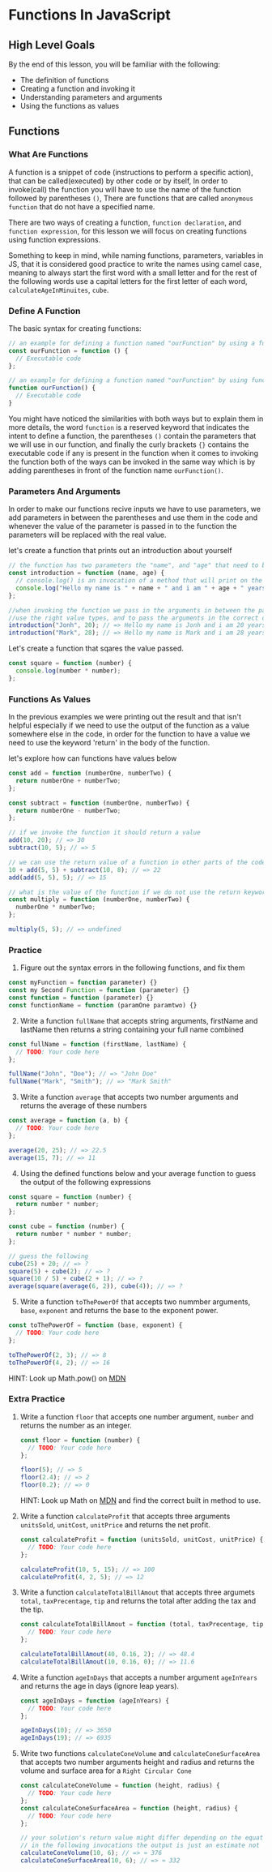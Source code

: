 # Functions In JavaScript

## High Level Goals

By the end of this lesson, you will be familiar with the following:

- The definition of functions
- Creating a function and invoking it
- Understanding parameters and arguments
- Using the functions as values

## Functions

### What Are Functions

A function is a snippet of code (instructions to perform a specific action), that can be called(executed) by other code or by itself, In order to invoke(call) the function you will have to use the name of the function followed by parentheses `()`, There are functions that are called `anonymous function` that do not have a specified name.

There are two ways of creating a function, `function declaration`, and `function expression`, for this lesson we will focus on creating functions using function expressions.

Something to keep in mind, while naming functions, parameters, variables in JS, that it is considered good practice to write the names using camel case, meaning to always start the first word with a small letter and for the rest of the following words use a capital letters for the first letter of each word, `calculateAgeInMinuites`, `cube`.

### Define A Function

The basic syntax for creating functions:

```js
// an example for defining a function named "ourFunction" by using a function expression.
const ourFunction = function () {
  // Executable code
};

// an example for defining a function named "ourFunction" by using function declaration
function ourFunction() {
  // Executable code
}
```

You might have noticed the similarities with both ways but to explain them in more details, the word `function`
is a reserved keyword that indicates the intent to define a function, the parentheses `()` contain the parameters that we will use in our function, and finally the curly brackets `{}` contains the executable code if any is present in the function when it comes to invoking the function both of the ways can be invoked in the same way which is by adding parentheses in front of the function name `ourFunction()`.

### Parameters And Arguments

In order to make our functions recive inputs we have to use parameters, we add parameters in between the parentheses
and use them in the code and whenever the value of the parameter is passed in to the function the parameters will be replaced with the real value.

let's create a function that prints out an introduction about yourself

```js
// the function has two parameters the "name", and "age" that need to be provided as arguments when invoking the function
const introduction = function (name, age) {
  // console.log() is an invocation of a method that will print on the console the arguments passed to it.
  console.log("Hello my name is " + name + " and i am " + age + " years old");
};

//when invoking the function we pass in the arguments in between the parentheses, make sure to use propper syntax
//use the right value types, and to pass the arguments in the correct order.
introduction("Jonh", 20); // => Hello my name is Jonh and i am 20 years old
introduction("Mark", 28); // => Hello my name is Mark and i am 28 years old
```

Let's create a function that sqares the value passed.

```js
const square = function (number) {
  console.log(number * number);
};
```

### Functions As Values

In the previous examples we were printing out the result and that isn't helpful especially if we need to use the output of the function as a value somewhere else in the code, in order for the function to have a value we need to use the keyword 'return' in the body of the function.

let's explore how can functions have values below

```js
const add = function (numberOne, numberTwo) {
  return numberOne + numberTwo;
};

const subtract = function (numberOne, numberTwo) {
  return numberOne - numberTwo;
};

// if we invoke the function it should return a value
add(10, 20); // => 30
subtract(10, 5); // => 5

// we can use the return value of a function in other parts of the code, like the following example
10 + add(5, 5) + subtract(10, 8); // => 22
add(add(5, 5), 5); // => 15

// what is the value of the function if we do not use the return keyword?
const multiply = function (numberOne, numberTwo) {
  numberOne * numberTwo;
};

multiply(5, 5); // => undefined
```

### Practice

1. Figure out the syntax errors in the following functions, and fix them

```js
const myFunction = function parameter) {}
const my Second Function = function (parameter) {}
const function = function (parameter) {}
const functionName = function (paramOne paramtwo) {}
```

2. Write a function `fullName` that accepts string arguments, firstName and lastName then returns a string containing your full name combined

```js
const fullName = function (firstName, lastName) {
  // TODO: Your code here
};

fullName("John", "Doe"); // => "John Doe"
fullName("Mark", "Smith"); // => "Mark Smith"
```

3. Write a function `average` that accepts two number arguments and returns the average of these numbers

```js
const average = function (a, b) {
  // TODO: Your code here
};

average(20, 25); // => 22.5
average(15, 7); // => 11
```

4. Using the defined functions below and your average function to guess the output of the following expressions

```js
const square = function (number) {
  return number * number;
};

const cube = function (number) {
  return number * number * number;
};

// guess the following
cube(25) + 20; // => ?
square(5) + cube(2); // => ?
square(10 / 5) + cube(2 + 1); // => ?
average(square(average(6, 2)), cube(4)); // => ?
```

5. Write a function `toThePowerOf` that accepts two nummber arguments, `base`, `exponent` and returns the base to the exponent power.

```js
const toThePowerOf = function (base, exponent) {
  // TODO: Your code here
};

toThePowerOf(2, 3); // => 8
toThePowerOf(4, 2); // => 16
```

HINT: Look up Math.pow() on [MDN](https://developer.mozilla.org/en-US/)

### Extra Practice

1. Write a function `floor` that accepts one number argument, `number` and returns the number as an integer.

    ```js
    const floor = function (number) {
      // TODO: Your code here
    };

    floor(5); // => 5
    floor(2.4); // => 2
    floor(0.2); // => 0
    ```

    HINT: Look up Math on [MDN](https://developer.mozilla.org/en-US/) and find the correct built in method to use.

2. Write a function `calculateProfit` that accepts three arguments `unitsSold`, `unitCost`, `unitPrice` and returns the net profit.

    ```js
    const calculateProfit = function (unitsSold, unitCost, unitPrice) {
      // TODO: Your code here
    };

    calculateProfit(10, 5, 15); // => 100
    calculateProfit(4, 2, 5); // => 12
    ```

3. Write a function `calculateTotalBillAmout` that accepts three argumets `total`, `taxPrecentage`, `tip` and returns the total after adding the tax and the tip.

    ```js
    const calculateTotalBillAmout = function (total, taxPrecentage, tip) {
      // TODO: Your code here
    };

    calculateTotalBillAmout(40, 0.16, 2); // => 48.4
    calculateTotalBillAmout(10, 0.16, 0); // => 11.6
    ```

4. Write a function `ageInDays` that accepts a number argument `ageInYears` and returns the age in days (ignore leap years).

    ```js
    const ageInDays = function (ageInYears) {
      // TODO: Your code here
    };

    ageInDays(10); // => 3650
    ageInDays(19); // => 6935
    ```

5. Write two functions `calculateConeVolume` and `calculateConeSurfaceArea` that accepts two number arguments height and radius and returns the volume and surface area for a `Right Circular Cone`

    ```js
    const calculateConeVolume = function (height, radius) {
      // TODO: Your code here
    };
    const calculateConeSurfaceArea = function (height, radius) {
      // TODO: Your code here
    };

    // your solution's return value might differ depending on the equation you used or the rounding,
    // in the following invocations the output is just an estimate not the exact value.
    calculateConeVolume(10, 6); // => ≈ 376
    calculateConeSurfaceArea(10, 6); // => ≈ 332
    ```
